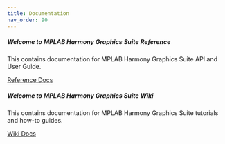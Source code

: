 ```yaml
---
title: Documentation
nav_order: 90
---
```

<html lang="en">

<head>

<link rel='stylesheet' id='compiled.css-css'  href='https://mdbootstrap.com/wp-content/themes/mdbootstrap4/css/compiled-4.17.0.min.css?ver=4.17.0' type='text/css' media='all' />

</head>

<body>

<div class="row">
  <div class="col-sm-6 mb-3 mb-md-0">
    <div class="card">
      <div class="card-body">
        <h5 class="card-title">Welcome to MPLAB Harmony Graphics Suite Reference</h5>
        <p class="card-text">This contains documentation for MPLAB Harmony Graphics Suite API and User Guide.</p>
        <a href="https://automaate.github.io/gen2_wiki_sandbox/docs/html/" class="btn btn-primary">Reference Docs</a>
      </div>
    </div>
  </div>
  <div class="col-sm-6">
    <div class="card">
      <div class="card-body">
        <h5 class="card-title">Welcome to MPLAB Harmony Graphics Suite Wiki</h5>
        <p class="card-text">This contains documentation for MPLAB Harmony Graphics Suite tutorials and how-to guides.</p>
        <a href="https://github.com/Microchip-MPLAB-Harmony/gfx" class="btn btn-primary">Wiki Docs</a>
      </div>
    </div>
  </div>
</div>    


</div> 

</body>
